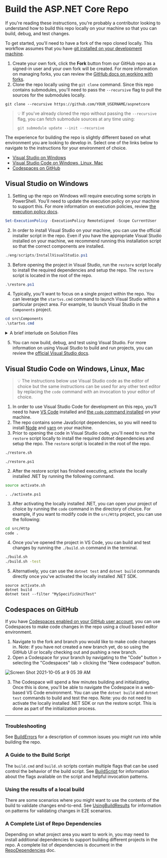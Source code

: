 # Build the ASP.NET Core Repo

If you're reading these instructions, you're probably a contributor looking to understand how to build this repo locally on your machine so that you can build, debug, and test changes.

To get started, you'll need to have a fork of the repo cloned locally. This workflow assumes that you have [git installed on your development machine](https://git-scm.com/book/en/v2/Getting-Started-Installing-Git).

1. Create your own fork, click the **Fork** button from our GitHub repo as a signed-in user and your own fork will be created. For more information on managing forks, you can review the [GitHub docs on working with forks](https://docs.github.com/en/github/collaborating-with-pull-requests/working-with-forks).
2. Clone the repo locally using the `git clone` command. Since this repo contains submodules, you'll need to pass the `--recursive` flag to pull the sources for the submodules locally.

```
git clone --recursive https://github.com/YOUR_USERNAME/aspnetcore
```

> :bulb: If you've already cloned the repo without passing the `--recursive` flag, you can fetch submodule sources at any time using:
>
> ```
> git submodule update --init --recursive
> ```
>

The experience for building the repo is slightly different based on what environment you are looking to develop in. Select one of the links below to navigate to the instructions for your environment of choice.

* [Visual Studio on Windows](#visual-studio-in-windows)
* [Visual Studio Code on Windows, Linux, Mac](visual-studio-code-on-windows-linux-mac)
* [Codespaces on GitHub](codespaces-on-github)

## Visual Studio on Windows

1. Setting up the repo on Windows will require executing some scripts in PowerShell. You'll need to update the execution policy on your machine to support this. For more information on execution policies, review [the execution policy docs](https://docs.microsoft.com/powershell/module/microsoft.powershell.security/set-executionpolicy).

```powershell
Set-ExecutionPolicy -ExecutionPolicy RemoteSigned -Scope CurrentUser
```

2. In order to install Visual Studio on your machine, you can use the official installer script in the repo. Even if you have the appropriate Visual Studio installed on your machine, we recommend running this installation script so that the correct components are installed.

```powershell
./eng/scripts/InstallVisualStudio.ps1
```

3. Before opening the project in Visual Studio, run the `restore` script locally to install the required dependencies and setup the repo. The `restore` script is located in the root of the repo.

```powershell
.\restore.ps1
```

4. Typically, you'll want to focus on a single project within the repo. You can leverage the `startvs.cmd` command to launch Visual Studio within a particular project area. For example, to launch Visual Studio in the `Components` project.

```powershell
cd src\Components
.\startvs.cmd
```

<details>
 <summary>A brief interlude on Solution Files</summary>
We have a single .sln file for all of ASP.NET Core, but most people don't work with it directly because Visual Studio doesn't currently handle projects of this scale very well. Instead, we have many Solution Filter (.slnf) files which include a sub-set of projects. For more information on solution files, you can review the [official Visual Studio doc](https://docs.microsoft.com/visualstudio/ide/filtered-solutions).These principles guide how we create and manage .slnf files:
Solution files are not used by CI or command line build scripts. They are meant for use by developers only.
Solution files group together projects which are frequently edited at the same time.
Can't find a solution that has the projects you care about? Feel free to make a PR to add a new .slnf file.
</details>

5. You can now build, debug, and test using Visual Studio. For more information on using Visual Studio to build and run projects, you can review the [official Visual Studio docs](https://docs.microsoft.com/en-us/visualstudio/get-started/csharp/run-program).

## Visual Studio Code on Windows, Linux, Mac

> :bulb: The instructions below use Visual Studio code as the editor of choice but the same instructions can be used for any other text editor by replacing the `code` command with an invocation to your editor of choice.

1. In order to use Visual Studio Code for development on this repo, you'll need to have [VS Code](https://code.visualstudio.com/) installed and [the `code` command installed](https://code.visualstudio.com/docs/setup/mac#_launching-from-the-command-line) on your machine.
2. The repo contains some JavaScript dependencies, so you will need to install [Node](https://nodejs.org/en/) and [yarn](https://yarnpkg.com/) on your machine.
3. Prior to opening the code in Visual Studio code, you'll need to run the `restore` script locally to install the required dotnet dependencies and setup the repo. The `restore` script is located in the root of the repo.

```bash
./restore.sh
```

```
./restore.ps1
```

2. After the restore script has finished executing, activate the locally installed .NET by running the following command.

```bash
source activate.sh
```

```
. ./activate.ps1
```

3. After activating the locally installed .NET, you can open your project of choice by running the `code` command in the directory of choice. For example, if you want to modify code in the `src/Http` project, you can use the following:

```bash
cd src/Http
code .
```

4. Once you've opened the project in VS Code, you can build and test changes by running the `./build.sh` command in the terminal.

```bash
./build.sh
./build.sh -test
```

5. Alternatively, you can use the `dotnet test` and `dotnet build` commands directly once you've activated the locally installed .NET SDK.

```
source activate.sh
dotnet build
dotnet test --filter "MySpecificUnitTest"
```

## Codespaces on GitHub

If you have [Codespaces enabled on your GitHub user account](https://github.com/codespaces), you can use Codespaces to make code changes in the repo using a cloud based editor environment.

1. Navigate to the fork and branch you would like to make code changes in. Note: if you have not created a new branch yet, do so using the GitHub UI or locally checking out and pushing a new branch.
2. Open a Codespace for your branch by navigating to the "Code" button > selecting the "Codespaces" tab > clicking the "New codespace" button.

![Screen Shot 2021-10-05 at 9 05 39 AM](https://user-images.githubusercontent.com/1857993/136060792-6b4c6158-0a2c-4dd6-8639-08d83da6d2d1.png)

3. The Codespace will spend a few minutes building and initializating. Once this is done, you'll be able to navigate the Codespace in a web-based VS Code environment. You can use the `dotnet build` and `dotnet test` commands to build and test the repo. Note: you do not need to activate the locally installed .NET SDK or run the restore script. This is done as part of the initialization process.

------

### Troubleshooting

See [BuildErrors](https://github.com/dotnet/aspnetcore/blob/main/docs/BuildErrors.md) for a description of common issues you might run into while building the repo.

### A Guide to the Build Script

The `build.cmd` and `build.sh` scripts contain multiple flags that can be used control the behavior of the build script. See [BuildScript](./BuildScript.md) for information about the flags available on the script and helpful invocation patterns.

### Using the results of a local build

There are some scenarios where you might want to use the contents of the build to validate changes end-to-end. See [UsingBuildResults](UsingBuildResults.md) for information on patterns for validating changes in E2E scenarios.

### A Complete List of Repo Dependencies

Depending on what project area you want to work in, you may need to install additional dependencies to support building different projects in the repo. A complete list of dependencies is document in the [RepoDependencies](RepoDependencies.md) doc.
